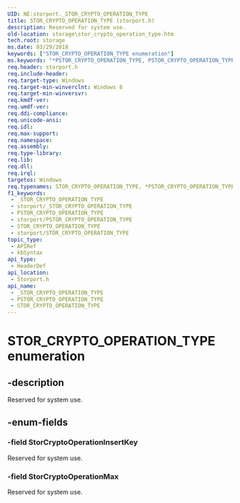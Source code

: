 ```yaml
---
UID: NE:storport._STOR_CRYPTO_OPERATION_TYPE
title: STOR_CRYPTO_OPERATION_TYPE (storport.h)
description: Reserved for system use.
old-location: storage\stor_crypto_operation_type.htm
tech.root: storage
ms.date: 03/29/2018
keywords: ["STOR_CRYPTO_OPERATION_TYPE enumeration"]
ms.keywords: "*PSTOR_CRYPTO_OPERATION_TYPE, PSTOR_CRYPTO_OPERATION_TYPE, PSTOR_CRYPTO_OPERATION_TYPE enumeration pointer [Storage Devices], STOR_CRYPTO_OPERATION_TYPE, STOR_CRYPTO_OPERATION_TYPE enumeration [Storage Devices], _STOR_CRYPTO_OPERATION_TYPE, storage.stor_crypto_operation_type, storport/, storport/PSTOR_CRYPTO_OPERATION_TYPE, storport/STOR_CRYPTO_OPERATION_TYPE"
req.header: storport.h
req.include-header: 
req.target-type: Windows
req.target-min-winverclnt: Windows 8
req.target-min-winversvr: 
req.kmdf-ver: 
req.umdf-ver: 
req.ddi-compliance: 
req.unicode-ansi: 
req.idl: 
req.max-support: 
req.namespace: 
req.assembly: 
req.type-library: 
req.lib: 
req.dll: 
req.irql: 
targetos: Windows
req.typenames: STOR_CRYPTO_OPERATION_TYPE, *PSTOR_CRYPTO_OPERATION_TYPE
f1_keywords:
 - _STOR_CRYPTO_OPERATION_TYPE
 - storport/_STOR_CRYPTO_OPERATION_TYPE
 - PSTOR_CRYPTO_OPERATION_TYPE
 - storport/PSTOR_CRYPTO_OPERATION_TYPE
 - STOR_CRYPTO_OPERATION_TYPE
 - storport/STOR_CRYPTO_OPERATION_TYPE
topic_type:
 - APIRef
 - kbSyntax
api_type:
 - HeaderDef
api_location:
 - Storport.h
api_name:
 - _STOR_CRYPTO_OPERATION_TYPE
 - PSTOR_CRYPTO_OPERATION_TYPE
 - STOR_CRYPTO_OPERATION_TYPE
---
```


# STOR_CRYPTO_OPERATION_TYPE enumeration

## -description

Reserved for system use.

## -enum-fields

### -field StorCryptoOperationInsertKey

Reserved for system use.

### -field StorCryptoOperationMax

Reserved for system use.
